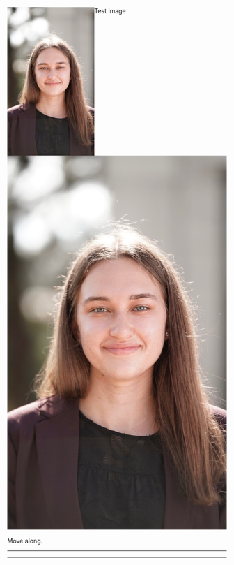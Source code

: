 


<img src="photo.jpeg" align = "left" alt="photo" width="200"/>
Test image

![headshot](/assets/photo.jpeg)

Move along.


---
---
